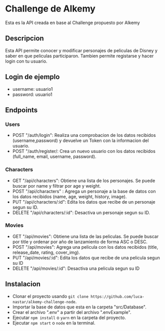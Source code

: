 # Challenge de Alkemy

Esta es la API creada en base al Challenge propuesto por Alkemy

## Descripcion

Esta API permite conocer y modificar personajes de peliculas de Disney y saber en que peliculas participaron. Tambien permite registarse y hacer login con tu usuario.

## Login de ejemplo

- username: usuario1
- password: usuario1

## Endpoints

### Users

- POST "/auth/login": Realiza una comprobacion de los datos recibidos (username,password) y devuelve un Token con la informacion del usuario.
- POST "/auth/register/: Crea un nuevo usuario con los datos recibidos (full_name, email, username, password).

### Characters

- GET "/api/characters": Obtiene una lista de los personajes. Se puede buscar por name y filtrar por age y weight.
- POST "/api/characters" : Agrega un personaje a la base de datos con los datos recibidos (name, age, weight, history, image).
- PUT "/api/characters/:id": Edita los datos que recibe de un personaje segun su ID.
- DELETE "/api/characters/:id": Desactiva un personaje segun su ID.

### Movies

- GET "/api/movies": Obtiene una lista de las peliculas. Se puede buscar por title y ordenar por año de lanzamiento de forma ASC o DESC.
- POST "/api/movies": Agrega una pelicula con los datos recibidos (title, release_date, rating, cover_img).
- PUT "/api/movies/:id": Edita los datos que recibe de una pelicula segun su ID
- DELETE "/api/movies/:id": Desactiva una pelicula segun su ID

## Instalacion

- Clonar el proyecto usando `git clone https://github.com/luca-nastar/alkemy-challenge-node`.
- Importar la base de datos que esta en la carpeta "src/Database".
- Crear el archivo ".env" a partir del archivo ".envExample".
- Ejecutar `npm install` o `yarn` en la carpeta del proyecto.
- Ejecutar `npm start` o `node` en la terminal.
